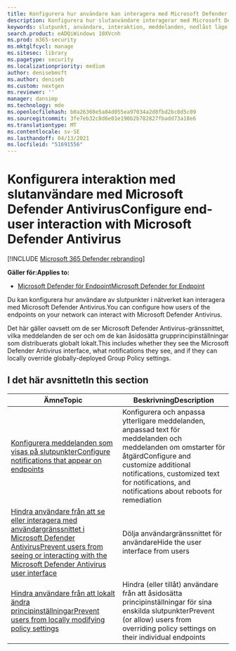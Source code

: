 ```yaml
---
title: Konfigurera hur användare kan interagera med Microsoft Defender AV
description: Konfigurera hur slutanvändare interagerar med Microsoft Defender AV, vilka meddelanden de ser och om de kan åsidosätta inställningar.
keywords: slutpunkt, användare, interaktion, meddelanden, nedlåst läge för användargränssnittet, huvudlöst läge, dölj gränssnitt
search.product: eADQiWindows 10XVcnh
ms.prod: m365-security
ms.mktglfcycl: manage
ms.sitesec: library
ms.pagetype: security
ms.localizationpriority: medium
author: denisebmsft
ms.author: deniseb
ms.custom: nextgen
ms.reviewer: ''
manager: dansimp
ms.technology: mde
ms.openlocfilehash: b0a26360e5a84d055ea97034a2d0fbd2bc0d5c09
ms.sourcegitcommit: 3fe7eb32c8d6e01e190b2b782827fbadd73a18e6
ms.translationtype: MT
ms.contentlocale: sv-SE
ms.lasthandoff: 04/13/2021
ms.locfileid: "51691556"
---
```

# <a name="configure-end-user-interaction-with-microsoft-defender-antivirus"></a><span data-ttu-id="e94b3-104">Konfigurera interaktion med slutanvändare med Microsoft Defender Antivirus</span><span class="sxs-lookup"><span data-stu-id="e94b3-104">Configure end-user interaction with Microsoft Defender Antivirus</span></span>

[!INCLUDE [Microsoft 365 Defender rebranding](../../includes/microsoft-defender.md)]


<span data-ttu-id="e94b3-105">**Gäller för:**</span><span class="sxs-lookup"><span data-stu-id="e94b3-105">**Applies to:**</span></span>

- [<span data-ttu-id="e94b3-106">Microsoft Defender för Endpoint</span><span class="sxs-lookup"><span data-stu-id="e94b3-106">Microsoft Defender for Endpoint</span></span>](/microsoft-365/security/defender-endpoint/)

<span data-ttu-id="e94b3-107">Du kan konfigurera hur användare av slutpunkter i nätverket kan interagera med Microsoft Defender Antivirus.</span><span class="sxs-lookup"><span data-stu-id="e94b3-107">You can configure how users of the endpoints on your network can interact with Microsoft Defender Antivirus.</span></span>

<span data-ttu-id="e94b3-108">Det här gäller oavsett om de ser Microsoft Defender Antivirus-gränssnittet, vilka meddelanden de ser och om de kan åsidosätta grupprincipinställningar som distribuerats globalt lokalt.</span><span class="sxs-lookup"><span data-stu-id="e94b3-108">This includes whether they see the Microsoft Defender Antivirus interface, what notifications they see, and if they can locally override globally-deployed Group Policy settings.</span></span>

## <a name="in-this-section"></a><span data-ttu-id="e94b3-109">I det här avsnittet</span><span class="sxs-lookup"><span data-stu-id="e94b3-109">In this section</span></span>

<span data-ttu-id="e94b3-110">Ämne</span><span class="sxs-lookup"><span data-stu-id="e94b3-110">Topic</span></span> | <span data-ttu-id="e94b3-111">Beskrivning</span><span class="sxs-lookup"><span data-stu-id="e94b3-111">Description</span></span> 
---|---
[<span data-ttu-id="e94b3-112">Konfigurera meddelanden som visas på slutpunkter</span><span class="sxs-lookup"><span data-stu-id="e94b3-112">Configure notifications that appear on endpoints</span></span>](configure-notifications-microsoft-defender-antivirus.md) | <span data-ttu-id="e94b3-113">Konfigurera och anpassa ytterligare meddelanden, anpassad text för meddelanden och meddelanden om omstarter för åtgärd</span><span class="sxs-lookup"><span data-stu-id="e94b3-113">Configure and customize additional notifications, customized text for notifications, and notifications about reboots for remediation</span></span>
[<span data-ttu-id="e94b3-114">Hindra användare från att se eller interagera med användargränssnittet i Microsoft Defender Antivirus</span><span class="sxs-lookup"><span data-stu-id="e94b3-114">Prevent users from seeing or interacting with the Microsoft Defender Antivirus user interface</span></span>](prevent-end-user-interaction-microsoft-defender-antivirus.md) | <span data-ttu-id="e94b3-115">Dölja användargränssnittet för användare</span><span class="sxs-lookup"><span data-stu-id="e94b3-115">Hide the user interface from users</span></span>
[<span data-ttu-id="e94b3-116">Hindra användare från att lokalt ändra principinställningar</span><span class="sxs-lookup"><span data-stu-id="e94b3-116">Prevent users from locally modifying policy settings</span></span>](configure-local-policy-overrides-microsoft-defender-antivirus.md) | <span data-ttu-id="e94b3-117">Hindra (eller tillåt) användare från att åsidosätta principinställningar för sina enskilda slutpunkter</span><span class="sxs-lookup"><span data-stu-id="e94b3-117">Prevent (or allow) users from overriding policy settings on their individual endpoints</span></span>